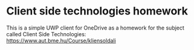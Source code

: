 # Client side technologies homework
This is a simple UWP client for OneDrive as a homework for the subject called Client Side Technologies: https://www.aut.bme.hu/Course/kliensoldali
